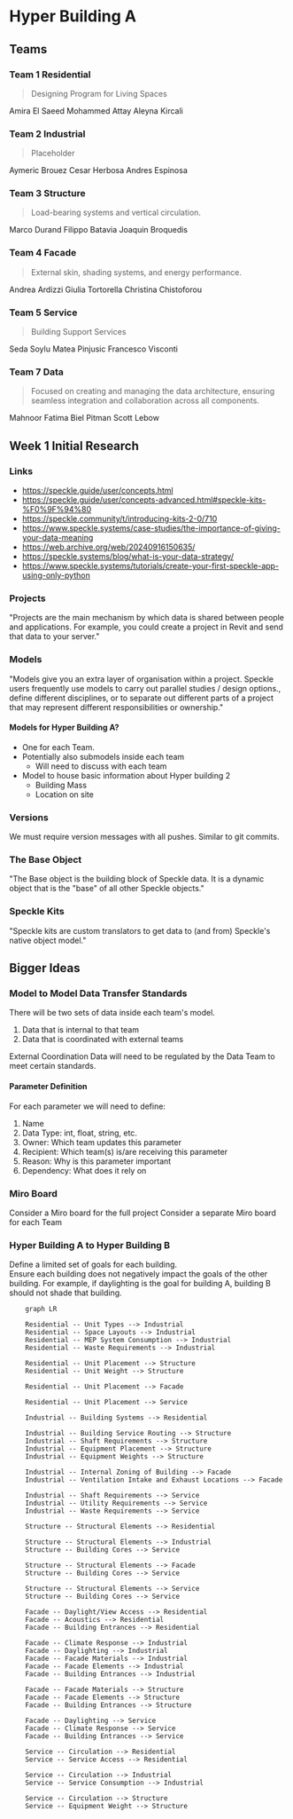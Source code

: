 # Hyper Building A

## Teams

### Team 1 Residential

> Designing Program for Living Spaces

Amira El Saeed
Mohammed Attay
Aleyna Kircali

### Team 2 Industrial

> Placeholder

Aymeric Brouez 
Cesar Herbosa
Andres Espinosa

### Team 3 Structure 
> Load-bearing systems and vertical circulation.

Marco Durand
Filippo Batavia
Joaquin Broquedis

### Team 4 Facade

> External skin, shading systems, and energy performance.

Andrea Ardizzi
Giulia Tortorella
Christina Chistoforou

### Team 5 Service

> Building Support Services 

Seda Soylu
Matea Pinjusic
Francesco Visconti

### Team 7 Data

> Focused on creating and managing the data architecture, ensuring seamless integration and collaboration across all components.

Mahnoor Fatima
Biel Pitman
Scott Lebow

## Week 1 Initial Research

### Links

- https://speckle.guide/user/concepts.html
- https://speckle.guide/user/concepts-advanced.html#speckle-kits-%F0%9F%94%80
- https://speckle.community/t/introducing-kits-2-0/710
- https://www.speckle.systems/case-studies/the-importance-of-giving-your-data-meaning
- https://web.archive.org/web/20240916150635/
- https://speckle.systems/blog/what-is-your-data-strategy/
- https://www.speckle.systems/tutorials/create-your-first-speckle-app-using-only-python

### Projects

"Projects are the main mechanism by which data is shared between people and applications. For example, you could create a project in Revit and send that data to your server."

### Models

"Models give you an extra layer of organisation within a project. Speckle users frequently use models to carry out parallel studies / design options., define different disciplines, or to separate out different parts of a project that may represent different responsibilities or ownership."


#### Models for Hyper Building A?

- One for each Team.
- Potentially also submodels inside each team
    - Will need to discuss with each team
- Model to house basic information about Hyper building 2
    - Building Mass
    - Location on site

### Versions

We must require version messages with all pushes. Similar to git commits.

### The Base Object

"The Base object is the building block of Speckle data. It is a dynamic object that is the "base" of all other Speckle objects."

### Speckle Kits

"Speckle kits are custom translators to get data to (and from) Speckle's native object model."

## Bigger Ideas
### Model to Model Data Transfer Standards
There will be two sets of data inside each team's model.
1. Data that is internal to that team
2. Data that is coordinated with external teams

External Coordination Data will need to be regulated by the Data Team to meet certain standards. 

#### Parameter Definition
For each parameter we will need to define:

1. Name
1. Data Type: int, float, string, etc.
1. Owner: Which team updates this parameter
1. Recipient: Which team(s) is/are receiving this parameter
1. Reason: Why is this parameter important 
1. Dependency: What does it rely on

### Miro Board
Consider a Miro board for the full project
Consider a separate Miro board for each Team

### Hyper Building A to Hyper Building B
Define a limited set of goals for each building.  
Ensure each building does not negatively impact the goals of the other building. 
For example, if daylighting is the goal for building A, building B should not shade that building.

``` mermaid
    graph LR
    
    Residential -- Unit Types --> Industrial
    Residential -- Space Layouts --> Industrial
    Residential -- MEP System Consumption --> Industrial
    Residential -- Waste Requirements --> Industrial

    Residential -- Unit Placement --> Structure
    Residential -- Unit Weight --> Structure

    Residential -- Unit Placement --> Facade

    Residential -- Unit Placement --> Service

    Industrial -- Building Systems --> Residential
    
    Industrial -- Building Service Routing --> Structure
    Industrial -- Shaft Requirements --> Structure
    Industrial -- Equipment Placement --> Structure
    Industrial -- Equipment Weights --> Structure

    Industrial -- Internal Zoning of Building --> Facade
    Industrial -- Ventilation Intake and Exhaust Locations --> Facade

    Industrial -- Shaft Requirements --> Service
    Industrial -- Utility Requirements --> Service
    Industrial -- Waste Requirements --> Service

    Structure -- Structural Elements --> Residential

    Structure -- Structural Elements --> Industrial
    Structure -- Building Cores --> Service

    Structure -- Structural Elements --> Facade
    Structure -- Building Cores --> Service

    Structure -- Structural Elements --> Service
    Structure -- Building Cores --> Service
    
    Facade -- Daylight/View Access --> Residential
    Facade -- Acoustics --> Residential
    Facade -- Building Entrances --> Residential

    Facade -- Climate Response --> Industrial
    Facade -- Daylighting --> Industrial
    Facade -- Facade Materials --> Industrial
    Facade -- Facade Elements --> Industrial
    Facade -- Building Entrances --> Industrial
    
    Facade -- Facade Materials --> Structure
    Facade -- Facade Elements --> Structure
    Facade -- Building Entrances --> Structure
    
    Facade -- Daylighting --> Service
    Facade -- Climate Response --> Service
    Facade -- Building Entrances --> Service

    Service -- Circulation --> Residential
    Service -- Service Access --> Residential
    
    Service -- Circulation --> Industrial
    Service -- Service Consumption --> Industrial
    
    Service -- Circulation --> Structure
    Service -- Equipment Weight --> Structure
    
```